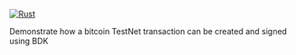 [![Rust](https://github.com/0xfauzi/create_sign_tx/actions/workflows/rust.yml/badge.svg?branch=master)](https://github.com/0xfauzi/create_sign_tx/actions/workflows/rust.yml)

Demonstrate how a bitcoin TestNet transaction can be created and signed using BDK

